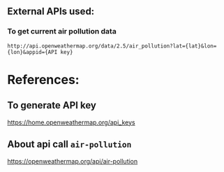 ## External APIs used:
### To get current air pollution data
```
http://api.openweathermap.org/data/2.5/air_pollution?lat={lat}&lon={lon}&appid={API key}
```
# References:
## To generate API key
https://home.openweathermap.org/api_keys
## About api call `air-pollution`
https://openweathermap.org/api/air-pollution
